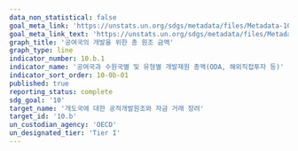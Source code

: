```yaml
---
data_non_statistical: false
goal_meta_link: 'https://unstats.un.org/sdgs/metadata/files/Metadata-10-0b-01.pdf'
goal_meta_link_text: 'https://unstats.un.org/sdgs/metadata/files/Metadata-10-0b-01.pdf'
graph_title: '공여국의 개발을 위한 총 원조 금액'
graph_type: line
indicator_number: 10.b.1
indicator_name: '공여국과 수원국별 및 유형별 개발재원 총액(ODA, 해외직접투자 등)'
indicator_sort_order: 10-0b-01
published: true
reporting_status: complete
sdg_goal: '10'
target_name: '개도국에 대한 공적개발원조와 자금 거래 장려'
target_id: '10.b'
un_custodian_agency: 'OECD'
un_designated_tier: 'Tier I'
---
```

